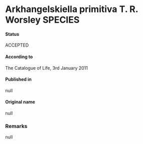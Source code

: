 Arkhangelskiella primitiva T. R. Worsley SPECIES
=======

#### Status
ACCEPTED

#### According to
The Catalogue of Life, 3rd January 2011

#### Published in
null

#### Original name
null

### Remarks
null